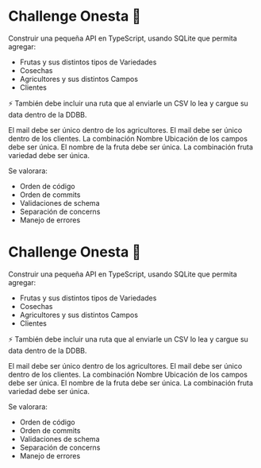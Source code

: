 # Challenge Onesta 🚀

Construir una pequeña API en TypeScript, usando SQLite que permita agregar:

- Frutas y sus distintos tipos de Variedades
- Cosechas
- Agricultores y sus distintos Campos
- Clientes

⚡️ También debe incluir una ruta que al enviarle un CSV lo lea y cargue su data dentro de la DDBB.

El mail debe ser único dentro de los agricultores.
El mail debe ser único dentro de los clientes.
La combinación Nombre Ubicación de los campos debe ser única.
El nombre de la fruta debe ser única.
La combinación fruta variedad debe ser única.

Se valorara:

- Orden de código
- Orden de commits
- Validaciones de schema
- Separación de concerns
- Manejo de errores
# Challenge Onesta 🚀

Construir una pequeña API en TypeScript, usando SQLite que permita agregar:

- Frutas y sus distintos tipos de Variedades
- Cosechas
- Agricultores y sus distintos Campos
- Clientes

⚡️ También debe incluir una ruta que al enviarle un CSV lo lea y cargue su data dentro de la DDBB.

El mail debe ser único dentro de los agricultores.
El mail debe ser único dentro de los clientes.
La combinación Nombre Ubicación de los campos debe ser única.
El nombre de la fruta debe ser única.
La combinación fruta variedad debe ser única.

Se valorara:

- Orden de código
- Orden de commits
- Validaciones de schema
- Separación de concerns
- Manejo de errores
